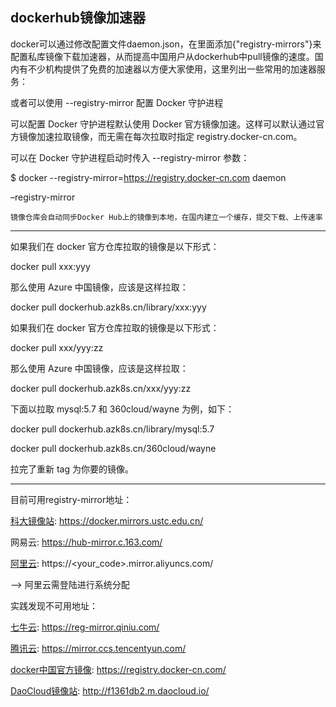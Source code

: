 ## dockerhub镜像加速器

docker可以通过修改配置文件daemon.json，在里面添加{"registry-mirrors"}来配置私库镜像下载加速器，从而提高中国用户从dockerhub中pull镜像的速度。国内有不少机构提供了免费的加速器以方便大家使用，这里列出一些常用的加速器服务：

或者可以使用 --registry-mirror 配置 Docker 守护进程

可以配置 Docker 守护进程默认使用 Docker 官方镜像加速。这样可以默认通过官方镜像加速拉取镜像，而无需在每次拉取时指定 registry.docker-cn.com。

可以在 Docker 守护进程启动时传入 --registry-mirror 参数：

$ docker --registry-mirror=https://registry.docker-cn.com daemon


–registry-mirror

    镜像仓库会自动同步Docker Hub上的镜像到本地，在国内建立一个缓存，提交下载、上传速率

----------------

如果我们在 docker 官方仓库拉取的镜像是以下形式：

docker pull xxx:yyy

那么使用 Azure 中国镜像，应该是这样拉取：

docker pull dockerhub.azk8s.cn/library/xxx:yyy

如果我们在 docker 官方仓库拉取的镜像是以下形式：

docker pull xxx/yyy:zz

那么使用 Azure 中国镜像，应该是这样拉取：

docker pull dockerhub.azk8s.cn/xxx/yyy:zz

下面以拉取 mysql:5.7 和 360cloud/wayne 为例，如下：

docker pull dockerhub.azk8s.cn/library/mysql:5.7

docker pull dockerhub.azk8s.cn/360cloud/wayne

拉完了重新 tag 为你要的镜像。

---------------

目前可用registry-mirror地址：

[科大镜像站](https://mirrors.ustc.edu.cn/help/dockerhub.html): https://docker.mirrors.ustc.edu.cn/

网易云: https://hub-mirror.c.163.com/

[阿里云](https://cr.console.aliyun.com/): https://<your_code>.mirror.aliyuncs.com/

--> 阿里云需登陆进行系统分配

实践发现不可用地址：

[七牛云](https://kirk-enterprise.github.io/hub-docs/#/user-guide/mirror): https://reg-mirror.qiniu.com/

[腾讯云](https://cloud.tencent.com/document/product/457/9113): https://mirror.ccs.tencentyun.com/

[docker中国官方镜像](https://www.docker.com/registry-mirror): https://registry.docker-cn.com/

[DaoCloud镜像站](https://www.daocloud.io/mirror): http://f1361db2.m.daocloud.io/
